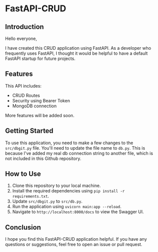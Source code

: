 
# FastAPI-CRUD

## Introduction

Hello everyone,

I have created this CRUD application using FastAPI. As a developer who frequently uses FastAPI, I thought it would be helpful to have a default FastAPI startup for future projects.

## Features

This API includes:

-   CRUD Routes
-   Security using Bearer Token
-   MongoDB connection

More features will be added soon.

## Getting Started

To use this application, you need to make a few changes to the `src/dbgit.py` file. You'll need to update the file name to `db.py`. This is because I've added my real db connection string to another file, which is not included in this Github repository.

## How to Use

1.  Clone this repository to your local machine.
2.  Install the required dependencies using `pip install -r requirements.txt`.
3.  Update `src/dbgit.py` to `src/db.py`.
4.  Run the application using `uvicorn main:app --reload`.
5.  Navigate to `http://localhost:8000/docs` to view the Swagger UI.

## Conclusion

I hope you find this FastAPI-CRUD application helpful. If you have any questions or suggestions, feel free to open an issue or pull request.

